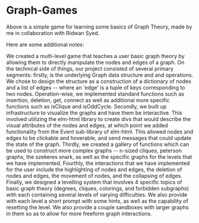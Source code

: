 # Graph-Games

Above is a simple game for learning some basics of Graph Theory, made by me in collaboration with Ridwan Syed.

Here are some additional notes:

  We created a multi-level game that teaches a user basic graph theory by allowing
them to directly manipulate the nodes and edges of a graph. On the technical
side of things, our project consisted of several primary segments: firstly, is
the underlying Graph data structure and and operations. We chose to design the
structure as a construction of a dictionary of nodes and a list of edges --
where an 'edge' is a tuple of keys corresponding to two nodes. Operation-wise,
we implemented standard functions such as insertion, deletion, get, connect as 
well as additional more specific functions such as isClique and isOddCycle.
	Secondly, we built up infrastructure to visualize the graphs and have them
be interactive. This involved utilizing the elm-html library to create divs that
would describe the visual attributes of the nodes and edges, at which point we 
added functionality from the Event sub-library of elm-html. This allowed nodes
and edges to be clickable and hoverable, and send messages that could update the
state of the graph.
	Thirdly, we created a gallery of functions which can be used to construct 
more complex graphs -- n-sized cliques, peterson graphs, the szekeres snark, as
well as the specific graphs for the levels that we have implemented.
	Fourthly, the interactions that we have implemented for the user include the
highlighting of nodes and edges, the deletion of nodes and edges, the movement
of nodes, and the collapsing of edges.
	Finally, we designed a levelling system that involves 4 specific topics of
basic graph theory (degrees, cliques, colorings, and forbidden subgraphs) with
each containing several levels of varying difficulties. We also provide with
each level a short prompt with some hints, as well as the capability of
resetting the level. We also provide a couple sandboxes with larger graphs in
them so as to allow for more freeform graph interactions.

